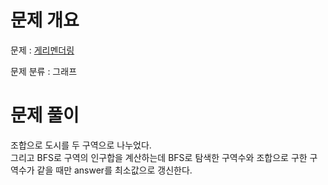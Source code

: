 # 문제 개요

문제 : [게리멘더링](https://www.acmicpc.net/problem/17471)

문제 분류 : 그래프

# 문제 풀이

조합으로 도시를 두 구역으로 나누었다.  
그리고 BFS로 구역의 인구합을 계산하는데 BFS로 탐색한 구역수와 조합으로 구한 구역수가 같을 때만 answer를 최소값으로 갱신한다.
